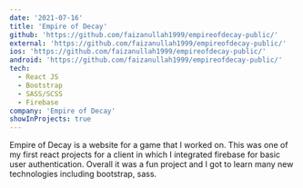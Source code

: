 ```yaml
---
date: '2021-07-16'
title: 'Empire of Decay'
github: 'https://github.com/faizanullah1999/empireofdecay-public/'
external: 'https://github.com/faizanullah1999/empireofdecay-public/'
ios: 'https://github.com/faizanullah1999/empireofdecay-public/'
android: 'https://github.com/faizanullah1999/empireofdecay-public/'
tech:
  - React JS
  - Bootstrap
  - SASS/SCSS
  - Firebase
company: 'Empire of Decay'
showInProjects: true
---
```


Empire of Decay is a website for a game that I worked on. This was one of my first react projects for a client in which I integrated firebase for basic user authentication. Overall it was a fun project and I got to learn many new technologies including bootstrap, sass.

